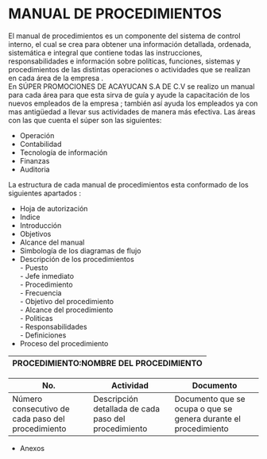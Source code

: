 # MANUAL DE PROCEDIMIENTOS

El manual de procedimientos es un componente del sistema de control interno, el cual se crea para obtener una información detallada, ordenada, sistemática e integral que contiene todas las instrucciones, responsabilidades e información sobre políticas, funciones, sistemas y procedimientos de las distintas operaciones o actividades que se realizan en cada área de la empresa . 
<br>
En SÚPER PROMOCIONES DE ACAYUCAN S.A DE C.V se realizo un manual para cada área para que esta sirva de guía y ayude la capacitación de los nuevos empleados de la empresa ; también así ayuda los empleados ya con mas antigüedad a llevar sus actividades de manera más efectiva. Las áreas con las que cuenta el súper son las siguientes:

* Operación  
* Contabilidad 
* Tecnología de información 
* Finanzas 
* Auditoria 

La estructura de cada manual de procedimientos esta conformado de los siguientes apartados :

* Hoja de autorización 
* Indice 
* Introducción 
* Objetivos 
* Alcance del manual 
* Simbología de los diagramas de flujo 
* Descripción de los procedimientos 
<br>- Puesto <br>- Jefe inmediato <br>- Procedimiento <br>- Frecuencia <br>- Objetivo del procedimiento <br>- Alcance del procedimiento <br>- Politicas  <br>- Responsabilidades <br>- Definiciones 
* Proceso del procedimiento 

|PROCEDIMIENTO:NOMBRE DEL PROCEDIMIENTO|
|---|

|No.|Actividad|Documento|
|--|--|--|
|Número consecutivo de cada paso del procedimiento |Descripción detallada de cada paso del procedimiento| Documento que se ocupa o que se genera durante el procedimiento|

* Anexos 
